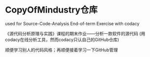 # CopyOfMindustry仓库
used for Source-Code-Analysis End-of-term Exercise with codacy

《源代码分析原理与实践》课程的期末作业——分析一款软件的源代码
(用codacy在线分析工具，然而codacy只认自己的GitHub仓库)

顺便学习别人的代码风格；再顺便接着学习一下GitHub管理
